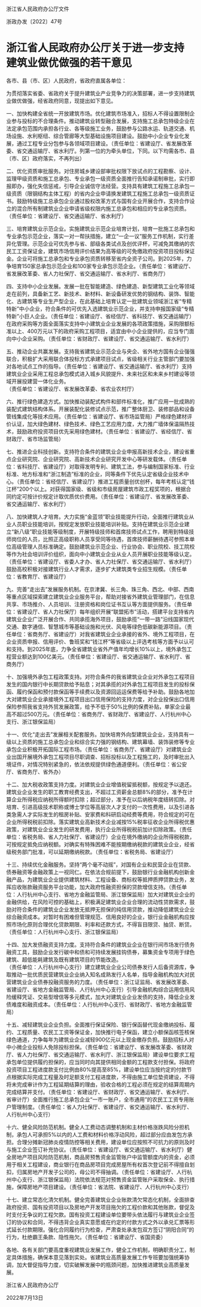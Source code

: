 <doch>浙江省人民政府办公厅文件</doch>

<docsh>浙政办发〔2022〕47号</docsh>

# 浙江省人民政府办公厅关于进一步支持<br/>建筑业做优做强的若干意见

<apl>各市、县（市、区）人民政府，省政府直属各单位：</apl>

为贯彻落实省委、省政府关于提升建筑业产业竞争力的决策部署，进一步支持建筑业做优做强，经省政府同意，现提出如下意见。

<ih3>一、加快构建全省统一开放建筑市场。</ih3>优化建筑市场准入，招标人不得设置限制企业参与投标的不合理条件。推动建筑业转型融合发展，支持施工总承包特级企业在法定承包范围内承担各行业、各等级施工业务，鼓励参与公路水运、轨道交通、机场设施、水利枢纽、综合管廊等大型基础设施项目建设。鼓励中小企业专业化发展，通过工程专业分包参与各领域项目建设。<note>（责任单位：省建设厅、省发展改革委、省交通运输厅、省水利厅。列第一位的为牵头单位，下同。以下均需各市、县〔市、区〕政府落实，不再列出）</note>

<ih3>二、优化资质审批服务。</ih3>对住房城乡建设部审批权限下放试点的工程勘察、设计、监理甲级资质和施工总承包、专业承包一级资质全面推行告知承诺制审批，实行即报即办，强化失信惩戒，引导企业诚信守法经营。支持具有建筑工程施工总承包一级资质（限钢结构主体工程）的省内企业申请换发建筑工程施工总承包一级资质证书。鼓励特级施工总承包企业通过股权改革方式与国有企业开展合作，支持合作设立的混合所有制建筑业企业申请省级权限内施工总承包和相应的专业承包资质。<note>（责任单位：省建设厅、省交通运输厅、省水利厅）</note>

<ih3>三、培育建筑业示范企业。</ih3>实施建筑业示范企业培育计划，培育一批施工总承包和专业承包示范企业，落实一对一帮扶措施，建立“一企一议”服务工作机制，实行差异化管理。示范企业可优先参与省、部级各类试点及创优评杯，可减免其缴纳的农民工工资保证金，建筑市场信用评价结果为高等级的可免缴政府投资项目投标保证金。企业可将施工总承包和专业承包资质转移至省内全资子公司。到2025年，力争培育150家总承包示范企业和100家专业承包示范企业。<note>（责任单位：省建设厅、省发展改革委、省人力社保厅、省交通运输厅、省水利厅、省商务厅）</note>

<ih3>四、支持中小企业发展。</ih3>发展一批在智能建造、绿色建造、新型建筑工业化等领域走在前列，具备新工艺、新技术、新材料、新设备研发优势的钢结构、装饰、智能化、古建筑等专业生产型企业，在此基础上培育认定一批建筑业领域浙江省“专精特新”中小企业，符合条件的可优先入选建筑业示范企业，并支持申报国家级“专精特新”小巨人企业。<note>（责任单位：省建设厅、省经信厅、省科技厅、省交通运输厅）</note>在政府采购等方面全面落实支持中小建筑业企业发展的各项政策措施，采购限额标准以上、400万元以下的政府采购工程项目，适宜由中小企业提供的，应当专门面向中小企业采购。<note>（责任单位：省财政厅、省建设厅、省交通运输厅、省水利厅）</note>

<ih3>五、推动企业共赢发展。</ih3>支持我省建筑业示范企业与央企、省外地方国有企业强强联合，积极扩大采用联合体投标方式承建项目试点，省级相关行业主管部门要加强对各地试点工作的指导。<note>（责任单位：省建设厅、省交通运输厅、省水利厅）</note>支持建筑业企业采用工程总承包模式进入城乡风貌提升、未来社区和未来乡村建设等领域开展投建营一体化业务。<note>（责任单位：省建设厅、省发展改革委、省农业农村厅）</note>

<ih3>六、推行绿色建造方式。</ih3>加快推动装配式构件和部件标准化，推广应用一批成熟的装配式建筑结构体系。开展装配化装修试点示范，推广整体厨卫、装修部品和设备管线集成化等技术应用。<note>（责任单位：省建设厅、省市场监管局）</note>严格绿色建材评价认证，加大绿色建材、绿色技术、绿色工艺应用力度，大力推广墙体保温隔热技术，鼓励政府投资项目优先采用绿色建材。<note>（责任单位：省建设厅、省经信厅、省财政厅、省市场监管局）</note>

<ih3>七、推进企业科技创新。</ih3>支持符合条件的建筑业企业申报高新技术企业，建设省重点企业研究院、企业研究院、高新技术企业研究开发中心等研发载体。<note>（责任单位：省科技厅、省建设厅）</note>对取得发明专利、建筑工法，参与编制国家标准、行业标准、地方标准和“浙江制造”标准的企业，同等条件下优先认定省级企业技术中心。<note>（责任单位：省经信厅、省建设厅）</note>推进工程质量创优创杯，每年考核认定“钱江杯”200个以上。对获得国家级、省级和市级房屋建筑市政工程奖项的，根据合同约定可按计价规定计取优质优价费用。<note>（责任单位：省建设厅、省发展改革委、省交通运输厅、省水利厅）</note>

<ih3>八、加快建筑人才培育。</ih3>大力实施“金蓝领”职业技能提升行动，全面推行建筑业从业人员职业技能培训，按规定发放职业技能培训补贴。支持在建筑业示范企业建立“新八级”职业技能等级制度，开展特级技师和首席技师试点工作，聘用到特级技师岗位的人员，比照正高级职称人员享受同等待遇，首席技师薪酬待遇可参照本单位高级管理人员标准确定。鼓励建筑业示范企业、行业协会、职业院校、技工院校等作为社会培训评价组织，面向中小建筑业企业从业人员开展职业技能等级认定。<note>（责任单位：省建设厅、省委人才办、省人力社保厅、省交通运输厅、省水利厅）</note>鼓励高校积极对接建筑行业人才需求，逐步扩大建筑类专业招生规模。<note>（责任单位：省教育厅、省建设厅）</note>

<ih3>九、完善“走出去”发展服务机制。</ih3>在京津冀、长三角、珠三角、西北、中部、西南等重点区域探索建立建筑业企业服务平台，帮助对接省外建筑业管理部门，在信息共享、市场推介、人员培训、注册资格和岗位证书互认等方面提供服务。<note>（责任单位：省建设厅、省人力社保厅）</note>每年组织开展“联盟拓市”活动，搭建平台支持省内建筑业企业广泛开展合作、共同承揽海外项目，鼓励承揽“一带一路”沿线国家现代交通、数字通信、智慧城市等基础设施和光伏、风电等绿色低碳新能源项目。<note>（责任单位：省商务厅、省建设厅）</note>对我省建筑业企业承接的省外、境外工程项目，在企业资质申报、信用评价、鲁班奖和“钱江杯”等省级以上评选考核等方面予以认可和支持。到2025年底，力争全省建筑业省外产值年均增长10%以上，境外承包工程营业额达到100亿美元。<note>（责任单位：省建设厅、省交通运输厅、省水利厅、省商务厅）</note>

<ih3>十、加强境外承包工程政策支持。</ih3>对符合条件的我省建筑业企业对外承包工程项目发生的国内银行中长期贷款给予贴息；对其承揽的对外承包工程项目发生的投标保函、履约保函和预付款保函等手续费以及资源回运运保费等给予补助。鼓励各地加大对建筑业企业承接境外工程项目出口信用保险的支持力度，对企业投保出口信用保险参照我省支持外贸发展政策，给予不低于50%比例的保费补贴，单家企业最高不超过500万元。<note>（责任单位：省商务厅、省财政厅、省建设厅、人行杭州中心支行、浙江银保监局）</note>

<ih3>十一、优化“走出去”发展相关配套服务。</ih3>加快培育外向型建筑业企业，支持具有一级以上资质的施工总承包企业和综合实力强的钢结构、建筑幕墙、装饰装修等专业承包企业积极开拓国际工程市场。<note>（责任单位：省商务厅、省建设厅）</note>对建筑业企业出国开展境外承包工程项目尽职调查、招标投标以及工程施工的，及时审批出入境证件，对情况特别紧急的，依法依规提供绿色通道便利。<note>（责任单位：省公安厅、省商务厅、省外办）</note>

<ih3>十二、加大税收政策支持力度。</ih3>对建筑业企业增值税留抵税额，按规定予以退还。建筑业企业发生的职工教育经费支出，不超过工资薪金总额8%的部分，准予在计算企业所得税应纳税所得额时扣除；超过部分，准予在以后纳税年度结转扣除。对培育、引进高级技术职称或博士学位等高层次人才支付的一次性费用，以及引进各类急需人才实际发生的租房补贴、安家费和科研启动经费等费用，符合规定的可在企业所得税税前扣除。落实建筑业高新技术企业减按15%税率征收企业所得税优惠政策，对建筑业企业发生的研发费用，执行企业所得税税前加计扣除政策。<note>（责任单位：省税务局、省人力社保厅、省建设厅）</note>企业在境外缴纳的企业所得税税款，可按规定抵免应纳税额。对确实有特殊困难不能按期缴纳税款的建筑业企业，经省级税务部门批准，可以延期缴纳税款。<note>（责任单位：省税务局、省建设厅）</note>

<ih3>十三、持续优化金融服务。</ih3>坚持“两个毫不动摇”，对国有企业和民营企业在贷款、债券融资等金融政策上一视同仁。在依法合规前提下，鼓励银行业金融机构创新金融产品，为建筑业企业提供建筑材料、工程设备、商标权等抵押质押贷款业务，发挥应收账款融资服务平台功能，加大政府性融资担保的贷款增信支持。<note>（责任单位：人行杭州中心支行、省地方金融监管局、浙江银保监局）</note>加大对建筑业企业的金融供给，在风险可控的基础上，积极满足建筑业企业合理的流动性贷款需求，鼓励对符合条件的建筑业企业发放无抵押无担保的纯信用贷款，推动降低建筑业企业综合融资成本。对暂时有困难但管理规范、信用良好的企业，银行业金融机构应按照市场化原则合理优化贷款期限、利率和还款方式，不得盲目限贷、抽贷、断贷。<note>（责任单位：人行杭州中心支行、浙江银保监局）</note>

<ih3>十四、加大发债融资支持力度。</ih3>支持符合条件的建筑业企业在银行间市场发行债务融资工具，鼓励企业发行碳中和债和可持续发展挂钩债券，募集资金专项用于绿色建筑、超低能耗建筑及既有建筑项目的节能改造。<note>（责任单位：人行杭州中心支行）</note>建立建筑业企业公司债券发行人后备资源库，争取推动一批优质民营建筑业企业纳入知名成熟发行人名单，指导金融机构加大对民营建筑业企业债券投融资服务的力度。<note>（责任单位：浙江证监局、省发展改革委、省建设厅、省地方金融监管局、人行杭州中心支行）</note>引导金融机构综合运用信用风险缓释凭证、交易型增信等多元模式，加大对建筑业企业发债的支持，降低企业发债难度和融资成本。<note>（责任单位：人行杭州中心支行、省财政厅、省地方金融监管局）</note>

<ih3>十五、减轻建筑业企业负担。</ih3>全面推行保证保险、银行保函替代现金缴纳投标、履约、工程质量、农民工工资等保证金，加快推行电子保函，建立小额保函核签核保绿色通道，力争每年为建筑业企业减轻900亿元以上现金缴存负担。鼓励招标人对中小微企业投标人免除投标担保。<note>（责任单位：省建设厅、省发展改革委、省财政厅、省人力社保厅、省交通运输厅、省水利厅、浙江银保监局）</note>建设单位要求工程承包单位提供履约担保的，应当同时向其提供相同金额的工程款支付担保。将政府投资项目工程进度款支付比例由80%提高至85%，建设单位应当按约定的付款节点根据实际完成工程量及时足额支付工程进度款，不得由施工单位垫资建设，不得将未完成审计作为工程延期结算的理由，验收合格的工程必须在规定的结算周期内完成结算并支付。<note>（责任单位：省建设厅、省财政厅、省交通运输厅、省水利厅、省审计厅）</note>全面推行施工总承包企业“一市一账户，全市通用”的农民工工资专用账户管理制度。<note>（责任单位：省人力社保厅、省建设厅、省交通运输厅、省水利厅、人行杭州中心支行）</note>

<ih3>十六、健全风险防范机制。</ih3>健全人工费动态调整机制和主材价格涨跌风险分担机制，承包人可承担5%以内的人工费和材料价格浮动风险，超过部分应由发包方承担。合理分摊新冠肺炎疫情防控等相关费用，建设单位应按照不可抗力的原则及时与施工企业签订补充协议。<note>（责任单位：省建设厅、省交通运输厅、省水利厅）</note>健全房地产项目风险防范机制，商品房预售资金监管账户中监管额度内的资金，必须用于相关工程建设，商业银行在商品房项目完成房屋所有权首次登记前不得擅自划扣，归属房地产开发子公司的，母公司不得抽调。<note>（责任单位：省建设厅、人行杭州中心支行、浙江银保监局）</note>法院依法规范对预售资金监管账户采取保全、执行措施，保障房地产项目建设。<note>（责任单位：省法院、省建设厅、人行杭州中心支行）</note>

<ih3>十七、建立常态化清欠机制。</ih3>健全完善建筑业企业账款清欠常态化机制，全面排查政府投资、国有投资项目以及房地产开发项目拖欠的工程价款和其他账款，督促及时支付无争议的工程欠款。国有投资工程建设单位要带头依法履行与建筑业企业签订的协议和合同，不得违背企业真实意愿或在约定的付款方式之外以承兑汇票等形式延长付款期限。强化合同履约行为检查，严肃查处承发包双方签订“阴阳合同”的行为，杜绝霸王条款、隐性拖欠。<note>（责任单位：省建设厅、省国资委）</note>

各地、各有关部门要高度重视建筑业发展工作，健全工作机制，明确职责分工，制定具体措施，确保本意见落到实处。省建筑业高质量发展工作专班要加强统筹协调，加大督促指导力度，切实破解发展中的瓶颈问题，加快推进建筑业高质量发展。

<sign>浙江省人民政府办公厅</sign>

<sign>2022年7月13日</sign>
